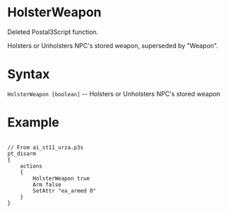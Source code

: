 # HolsterWeapon
<p>Deleted Postal3Script function.
<p>Holsters or Unholsters NPC's stored weapon, superseded by "Weapon".
<h1>Syntax</h1>
<p><code class="language-js">HolsterWeapon [boolean]</code> -- Holsters or Unholsters NPC's stored weapon
<h1>Example</h1>
<pre><code class="language-js">
// From ai_st11_urza.p3s
pt_disarm
{
	actions
	{
		HolsterWeapon true
		Arm false
		SetAttr "ea_armed 0"
	}
}
</code></pre>